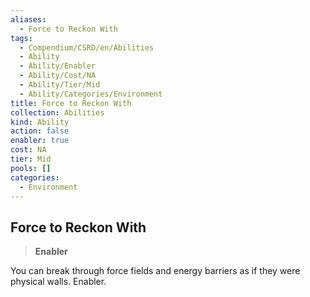 ```yaml
---
aliases:
  - Force to Reckon With
tags:
  - Compendium/CSRD/en/Abilities
  - Ability
  - Ability/Enabler
  - Ability/Cost/NA
  - Ability/Tier/Mid
  - Ability/Categories/Environment
title: Force to Reckon With
collection: Abilities
kind: Ability
action: false
enabler: true
cost: NA
tier: Mid
pools: []
categories:
  - Environment
---
```

## Force to Reckon With    
>**Enabler**  
    
You can break through force fields and energy barriers as if they were physical walls. Enabler.